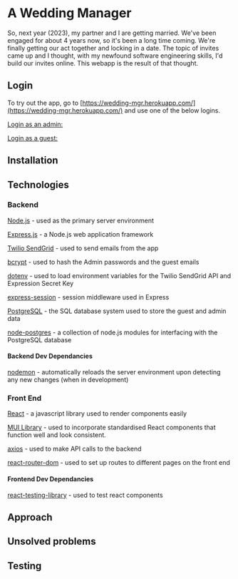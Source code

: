 # A Wedding Manager

So, next year (2023), my partner and I are getting married. We've been engaged for about 4 years now, so it's been a long time coming. We're finally getting our act together and locking in a date. The topic of invites came up and I thought, with my newfound software engineering skills, I'd build our invites online. This webapp is the result of that thought.

## Login

To try out the app, go to [https://wedding-mgr.herokuapp.com/](https://wedding-mgr.herokuapp.com/) and use one of the below logins.

<u>Login as an admin:</u>



<u>Login as a guest:</u>



## Installation



## Technologies

### Backend

[Node.js](https://nodejs.org/en/) - used as the primary server environment

[Express.js](https://expressjs.com/) - a Node.js web application framework

[Twilio SendGrid](https://github.com/sendgrid/sendgrid-nodejs/tree/main/packages/mail) - used to send emails from the app

[bcrypt](https://github.com/kelektiv/node.bcrypt.js#readme) - used to hash the Admin passwords and the guest emails

[dotenv](https://github.com/motdotla/dotenv#readme) - used to load environment variables for the Twilio SendGrid API and Expression Secret Key

[express-session](https://github.com/expressjs/session#readme) - session middleware used in Express

[PostgreSQL](https://www.postgresql.org/) - the SQL database system used to store the guest and admin data

[node-postgres](https://node-postgres.com/) - a collection of node.js modules for interfacing with the PostgreSQL database

#### Backend Dev Dependancies

[nodemon](https://nodemon.io/) - automatically reloads the server environment upon detecting any new changes (when in development)

### Front End

[React](https://reactjs.org/) - a javascript library used to render components easily

[MUI Library](https://mui.com/material-ui/getting-started/overview/) - used to incorporate standardised React components that function well and look consistent.

[axios](https://axios-http.com/docs/intro) - used to make API calls to the backend

[react-router-dom](https://v5.reactrouter.com/web/guides/quick-start) - used to set up routes to different pages on the front end

#### Frontend Dev Dependancies

[react-testing-library](https://testing-library.com/docs/react-testing-library/intro/) - used to test react components


## Approach



## Unsolved problems



## Testing